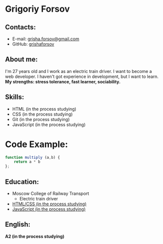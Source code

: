 # Grigoriy Forsov
## Contacts:
* E-mail: grisha.forsov@gmail.com
* GitHub: [grishaforsov](https://github.com/grishaforsov)
## About me:
I'm 27 years old and I work as an electric train driver. I want to become a web developer. I haven't got experience in development, but I want to learn. **My strengths: stress tolerance, fast learner, sociability.**
## Skills:
 * HTML (in the process studying)
 * CSS (in the process studying)
 * Git (in the process studying)
 * JavaScript (in the process studying)
 # Code Example:
 ```javascript
 function multiply (a,b) {
     return a * b
 };
 ```
 ## Education:
 * Moscow College of Railway Transport
    * Electric train driver
 * [HTML/CSS (in the process studying)](https://developer.mozilla.org/en-US/)
 * [JavaScript (in the process studying)](https://www.youtube.com/watch?v=CxgOKJh4zWE&t=4509s)

 ## English:
 **A2 (in the process studying)**